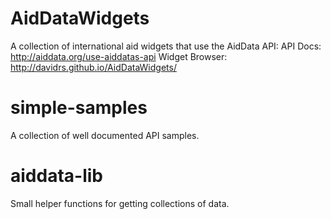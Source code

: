 AidDataWidgets
==============

A collection of international aid widgets that use the AidData API: 
API Docs: http://aiddata.org/use-aiddatas-api
Widget Browser: http://davidrs.github.io/AidDataWidgets/


simple-samples
==============

A collection of well documented API samples.


aiddata-lib
==============

Small helper functions for getting collections of data.
